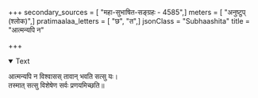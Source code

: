 +++
secondary_sources = [ "महा-सुभाषित-सङ्ग्रहः - 4585",]
meters = [ "अनुष्टुप् (श्लोक)",]
pratimaalaa_letters = [ "छ", "त",]
jsonClass = "Subhaashita"
title = "आत्मन्यपि न"

+++

<details open><summary>Text</summary>

आत्मन्यपि न विश्वासस् तावान् भवति सत्सु यः।  
तस्मात् सत्सु विशेषेण सर्वः प्रणयमिच्छति॥
</details>
